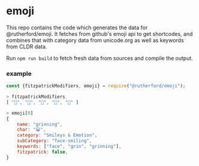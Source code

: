 # emoji
This repo contains the code which generates the data for @rutherford/emoji. It fetches from github's emoji api to get shortcodes,
and combines that with category data from unicode.org as well as keywords from CLDR data.

Run `npm run build` to fetch fresh data from sources and compile the output.

### example
```js
const {fitzpatrickModifiers, emoji} = require("@rutherford/emoji");

> fitzpatrickModifiers
[ "🏻", "🏼", "🏽", "🏾", "🏿" ]

> emoji[0]
{
	name: "grinning",
	char: "😀",
	category: "Smileys & Emotion",
	subCategory: "face-smiling",
	keywords: ["face", "grin", "grinning"],
	fitzpatrick: false,
}
```
